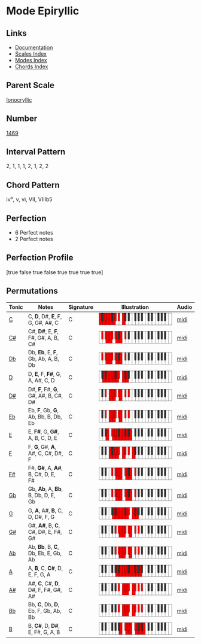 # Mode Epiryllic

## Links

- [Documentation](README.md)
- [Scales Index](Scales.md)
- [Modes Index](Modes.md)
- [Chords Index](Chords.md)

## Parent Scale

[Ionocryllic](ScaleIonocryllic.md)

## Number

[1469](https://ianring.com/musictheory/scales/1469)

## Interval Pattern

2, 1, 1, 1, 2, 1, 2, 2

## Chord Pattern

iv⁰, v, vi, VII, VIIIb5

## Perfection

- 6 Perfect notes
- 2 Perfect notes

## Perfection Profile

[true false true false true true true true]

## Permutations

| Tonic | Notes | Signature | Illustration | Audio |
|-------|-------|-----------|--------------|-------|
| [C](ModeCNaturalEpiryllic.md) | C, **D**, D#, **E**, F, G, G#, A#, C | C | ![CNaturalEpiryllic](ModeCNaturalEpiryllic.png) | [midi](https://github.com/edipermadi/music/blob/main/docs/ModeCNaturalEpiryllic.mid?raw=true) |
| [C#](ModeCSharpEpiryllic.md) | C#, **D#**, E, **F**, F#, G#, A, B, C# | C | ![CSharpEpiryllic](ModeCSharpEpiryllic.png) | [midi](https://github.com/edipermadi/music/blob/main/docs/ModeCSharpEpiryllic.mid?raw=true) |
| [Db](ModeDFlatEpiryllic.md) | Db, **Eb**, E, **F**, Gb, Ab, A, B, Db | C | ![DFlatEpiryllic](ModeDFlatEpiryllic.png) | [midi](https://github.com/edipermadi/music/blob/main/docs/ModeDFlatEpiryllic.mid?raw=true) |
| [D](ModeDNaturalEpiryllic.md) | D, **E**, F, **F#**, G, A, A#, C, D | C | ![DNaturalEpiryllic](ModeDNaturalEpiryllic.png) | [midi](https://github.com/edipermadi/music/blob/main/docs/ModeDNaturalEpiryllic.mid?raw=true) |
| [D#](ModeDSharpEpiryllic.md) | D#, **F**, F#, **G**, G#, A#, B, C#, D# | C | ![DSharpEpiryllic](ModeDSharpEpiryllic.png) | [midi](https://github.com/edipermadi/music/blob/main/docs/ModeDSharpEpiryllic.mid?raw=true) |
| [Eb](ModeEFlatEpiryllic.md) | Eb, **F**, Gb, **G**, Ab, Bb, B, Db, Eb | C | ![EFlatEpiryllic](ModeEFlatEpiryllic.png) | [midi](https://github.com/edipermadi/music/blob/main/docs/ModeEFlatEpiryllic.mid?raw=true) |
| [E](ModeENaturalEpiryllic.md) | E, **F#**, G, **G#**, A, B, C, D, E | C | ![ENaturalEpiryllic](ModeENaturalEpiryllic.png) | [midi](https://github.com/edipermadi/music/blob/main/docs/ModeENaturalEpiryllic.mid?raw=true) |
| [F](ModeFNaturalEpiryllic.md) | F, **G**, G#, **A**, A#, C, C#, D#, F | C | ![FNaturalEpiryllic](ModeFNaturalEpiryllic.png) | [midi](https://github.com/edipermadi/music/blob/main/docs/ModeFNaturalEpiryllic.mid?raw=true) |
| [F#](ModeFSharpEpiryllic.md) | F#, **G#**, A, **A#**, B, C#, D, E, F# | C | ![FSharpEpiryllic](ModeFSharpEpiryllic.png) | [midi](https://github.com/edipermadi/music/blob/main/docs/ModeFSharpEpiryllic.mid?raw=true) |
| [Gb](ModeGFlatEpiryllic.md) | Gb, **Ab**, A, **Bb**, B, Db, D, E, Gb | C | ![GFlatEpiryllic](ModeGFlatEpiryllic.png) | [midi](https://github.com/edipermadi/music/blob/main/docs/ModeGFlatEpiryllic.mid?raw=true) |
| [G](ModeGNaturalEpiryllic.md) | G, **A**, A#, **B**, C, D, D#, F, G | C | ![GNaturalEpiryllic](ModeGNaturalEpiryllic.png) | [midi](https://github.com/edipermadi/music/blob/main/docs/ModeGNaturalEpiryllic.mid?raw=true) |
| [G#](ModeGSharpEpiryllic.md) | G#, **A#**, B, **C**, C#, D#, E, F#, G# | C | ![GSharpEpiryllic](ModeGSharpEpiryllic.png) | [midi](https://github.com/edipermadi/music/blob/main/docs/ModeGSharpEpiryllic.mid?raw=true) |
| [Ab](ModeAFlatEpiryllic.md) | Ab, **Bb**, B, **C**, Db, Eb, E, Gb, Ab | C | ![AFlatEpiryllic](ModeAFlatEpiryllic.png) | [midi](https://github.com/edipermadi/music/blob/main/docs/ModeAFlatEpiryllic.mid?raw=true) |
| [A](ModeANaturalEpiryllic.md) | A, **B**, C, **C#**, D, E, F, G, A | C | ![ANaturalEpiryllic](ModeANaturalEpiryllic.png) | [midi](https://github.com/edipermadi/music/blob/main/docs/ModeANaturalEpiryllic.mid?raw=true) |
| [A#](ModeASharpEpiryllic.md) | A#, **C**, C#, **D**, D#, F, F#, G#, A# | C | ![ASharpEpiryllic](ModeASharpEpiryllic.png) | [midi](https://github.com/edipermadi/music/blob/main/docs/ModeASharpEpiryllic.mid?raw=true) |
| [Bb](ModeBFlatEpiryllic.md) | Bb, **C**, Db, **D**, Eb, F, Gb, Ab, Bb | C | ![BFlatEpiryllic](ModeBFlatEpiryllic.png) | [midi](https://github.com/edipermadi/music/blob/main/docs/ModeBFlatEpiryllic.mid?raw=true) |
| [B](ModeBNaturalEpiryllic.md) | B, **C#**, D, **D#**, E, F#, G, A, B | C | ![BNaturalEpiryllic](ModeBNaturalEpiryllic.png) | [midi](https://github.com/edipermadi/music/blob/main/docs/ModeBNaturalEpiryllic.mid?raw=true) |
